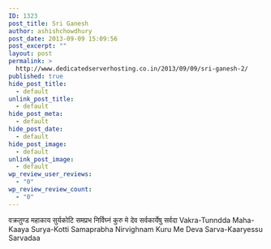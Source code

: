 ```yaml
---
ID: 1323
post_title: Sri Ganesh
author: ashishchowdhury
post_date: 2013-09-09 15:09:56
post_excerpt: ""
layout: post
permalink: >
  http://www.dedicatedserverhosting.co.in/2013/09/09/sri-ganesh-2/
published: true
hide_post_title:
  - default
unlink_post_title:
  - default
hide_post_meta:
  - default
hide_post_date:
  - default
hide_post_image:
  - default
unlink_post_image:
  - default
wp_review_user_reviews:
  - "0"
wp_review_review_count:
  - "0"
---
```

वक्रतुण्ड महाकाय सुर्यकोटि समप्रभ
निर्विघ्नं कुरु मे देव सर्वकार्येषु सर्वदा
Vakra-Tunndda Maha-Kaaya Surya-Kotti Samaprabha
Nirvighnam Kuru Me Deva Sarva-Kaaryessu Sarvadaa